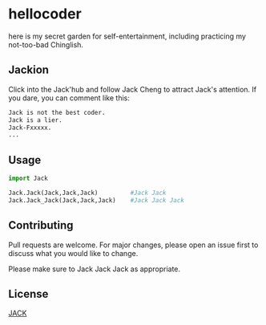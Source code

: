 # hellocoder
here is my secret garden for self-entertainment, including practicing my not-too-bad Chinglish.

## Jackion

Click into the Jack'hub and follow Jack Cheng to attract Jack's attention.
If you dare, you can comment like this:

```bash
Jack is not the best coder.
Jack is a lier.
Jack-Fxxxxx.
...
```

## Usage

```python
import Jack

Jack.Jack(Jack,Jack,Jack)         #Jack Jack
Jack.Jack_Jack(Jack,Jack,Jack)    #Jack Jack Jack
```

## Contributing
Pull requests are welcome. For major changes, please open an issue first to discuss what you would like to change.

Please make sure to Jack Jack Jack as appropriate.

## License
[JACK](https://choosealicense.com/licenses/mit/)
